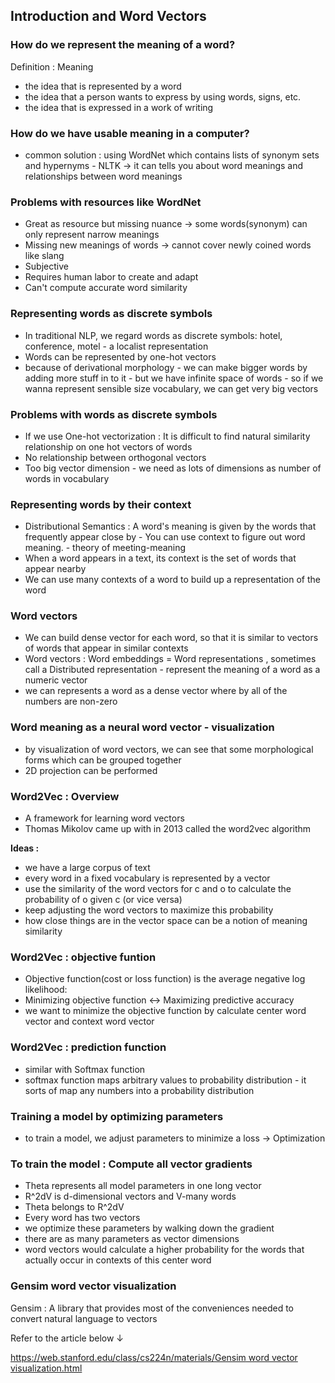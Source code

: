 ## Introduction and Word Vectors

### **How do we represent the meaning of a word?**

Definition : Meaning

- the idea that is represented by a word
- the idea that a person wants to express by using words, signs, etc.
- the idea that is expressed in a work of writing

### How do we have usable meaning in a computer?

- common solution : using WordNet which contains lists of synonym sets and hypernyms - NLTK → it can tells you about word meanings and relationships between word meanings

### Problems with resources like WordNet

- Great as resource but missing nuance → some words(synonym) can only represent narrow meanings
- Missing new meanings of words → cannot cover newly coined words like slang
- Subjective
- Requires human labor to create and adapt
- Can't compute accurate word similarity

### Representing words as discrete symbols

- In traditional NLP, we regard words as discrete symbols: hotel, conference, motel - a localist representation
- Words can be represented by one-hot vectors
- because of derivational morphology - we can make bigger words by adding more stuff in to it - but we have infinite space of words  - so if we wanna represent sensible size vocabulary, we can get very big vectors

### Problems with words as discrete symbols

- If we use One-hot vectorization : It is difficult to find natural similarity relationship on one hot vectors of words
- No relationship between orthogonal vectors
- Too big vector dimension - we need as lots of dimensions as number of words in vocabulary

### Representing words by their context

- Distributional Semantics : A word's meaning is given by the words that frequently appear close by - You can use context to figure out word meaning. - theory of meeting-meaning
- When a word appears in a text, its context is the set of words that appear nearby
- We can use many contexts of a word to build up a representation of the word

### Word vectors

- We can build dense vector for each word, so that it is similar to vectors of words that appear in similar contexts
- Word vectors : Word embeddings = Word representations , sometimes call a Distributed representation - represent the meaning of a word as a numeric vector
- we can represents a word as a dense vector where by all of the numbers are non-zero

### Word meaning as a neural word vector - visualization

- by visualization of word vectors, we can see that some morphological forms which can be grouped together
- 2D projection can be performed

### Word2Vec : Overview

- A framework for learning word vectors
- Thomas Mikolov came up with in 2013 called the word2vec algorithm

**Ideas :** 

- we have a large corpus of text
- every word in a fixed vocabulary is represented by a vector
- use the similarity of the word vectors for c and o to calculate the probability of o given c (or vice versa)
- keep adjusting the word vectors to maximize this probability
- how close things are in the vector space can be a notion of meaning similarity

### Word2Vec : objective funtion

- Objective function(cost or loss function) is the average negative log likelihood:
- Minimizing objective function ↔ Maximizing predictive accuracy
- we want to minimize the objective function by calculate center word vector and context word vector

### Word2Vec : prediction function

- similar with Softmax function
- softmax function maps arbitrary values to probability distribution - it sorts of map any numbers into a probability distribution

### Training a model by optimizing parameters

- to train a model, we adjust parameters to minimize a loss → Optimization

### To train the model : Compute all vector gradients

- Theta represents all model parameters in one long vector
- R^2dV is d-dimensional vectors and V-many words
- Theta belongs to R^2dV
- Every word has two vectors
- we optimize these parameters by walking down the gradient
- there are as many parameters as vector dimensions
- word vectors would calculate a higher probability for the words that actually occur in contexts of this center word

### Gensim word vector visualization

Gensim : A library that provides most of the conveniences needed to convert natural language to vectors

Refer to the article below ↓

[https://web.stanford.edu/class/cs224n/materials/Gensim word vector visualization.html](https://web.stanford.edu/class/cs224n/materials/Gensim%20word%20vector%20visualization.html)
